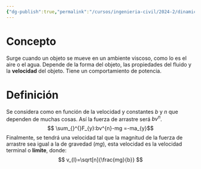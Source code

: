 ```yaml
---
{"dg-publish":true,"permalink":"/cursos/ingenieria-civil/2024-2/dinamica-fis-1514/2-dinamica-de-particulas/2-1-leyes-de-newton/fuerza-de-roce-viscoso/","tags":["ExFIS1514"]}
---
```


# Concepto
Surge cuando un objeto se mueve en un ambiente viscoso, como lo es el aire o el agua. Depende de la forma del objeto, las propiedades del fluido y la **velocidad** del objeto. Tiene un comportamiento de potencia.
# Definición
Se considera como en función de la velocidad y constantes $b$ y $n$ que dependen de muchas cosas. Así la fuerza de arrastre será $bv^{n}$.
$$
\sum_{}^{}F_{y}:bv^{n}-mg
=-ma_{y}$$
Finalmente, se tendrá una velocidad tal que la magnitud de la fuerza de arrastre sea igual a la de gravedad ($mg$), esta velocidad es la velocidad terminal o **límite**, donde:
$$
v_{l}=\sqrt[n]{\frac{mg}{b}}
$$